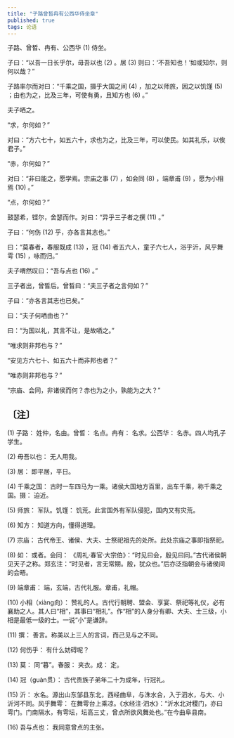 ```yaml
---
title: "子路曾晳冉有公西华侍坐章"
published: true
tags: 论语
---
```


子路、曾晳、冉有、公西华 (1) 侍坐。

子曰：“以吾一日长乎尔，毋吾以也 (2) 。居 (3) 则曰：‘不吾知也！’如或知尔，则何以哉？”

子路率尔而对曰：“千乘之国，摄乎大国之间 (4) ，加之以师旅，因之以饥馑 (5) ；由也为之，比及三年，可使有勇，且知方也 (6) 。”

夫子哂之。

“求，尔何如？”

对曰：“方六七十，如五六十，求也为之，比及三年，可以使民。如其礼乐，以俟君子。”

“赤，尔何如？”

对曰：“非曰能之，愿学焉。宗庙之事 (7) ，如会同 (8) ，端章甫 (9) ，愿为小相焉 (10) 。”

“点，尔何如？”

鼓瑟希，铿尔，舍瑟而作。对曰：“异乎三子者之撰 (11) 。”

子曰：“何伤 (12) 乎，亦各言其志也。”

曰：“莫春者，春服既成 (13) ，冠 (14) 者五六人，童子六七人，浴乎沂，风乎舞雩 (15) ，咏而归。”

夫子喟然叹曰：“吾与点也 (16) 。”

三子者出，曾晳后。曾晳曰：“夫三子者之言何如？”

子曰：“亦各言其志也已矣。”

曰：“夫子何哂由也？”

曰：“为国以礼，其言不让，是故哂之。”

“唯求则非邦也与？”

“安见方六七十、如五六十而非邦也者？”

“唯赤则非邦也与？”

“宗庙、会同，非诸侯而何？赤也为之小，孰能为之大？”

## 〔注〕　

(1) 子路： 姓仲，名由。曾晳： 名点。冉有： 名求。公西华： 名赤。四人均孔子学生。

(2) 毋吾以也： 无人用我。

(3) 居： 即平居，平日。

(4) 千乘之国： 古时一车四马为一乘。诸侯大国地方百里，出车千乘，称千乘之国。摄： 迫近。

(5) 师旅： 军队。饥馑： 饥荒。此言国外有军队侵犯，国内又有灾荒。

(6) 知方： 知道方向，懂得道理。

(7) 宗庙： 古代帝王、诸侯、大夫、士祭祀祖先的处所。此处宗庙之事即指祭祀。

(8) 如： 或者。会同： 《周礼·春官·大宗伯》：“时见曰会，殷见曰同。”古代诸侯朝见天子之称。郑玄注：“时见者，言无常期。殷，犹众也。”后亦泛指朝会与诸侯间的会晤。

(9) 端章甫： 端，玄端，古代礼服。章甫，礼帽。

(10) 小相（xiàng向）： 赞礼的人。古代行朝聘、盟会、享宴、祭祀等礼仪，必有襄助之人。其人曰“相”，其事曰“相礼”。作“相”的人身分有卿、大夫、士三级，小相是最低一级的士。一说“小”是谦辞。

(11) 撰： 善言。称美以上三人的言词，而己见与之不同。

(12) 何伤乎： 有什么妨碍呢？

(13) 莫： 同“暮”。春服： 夹衣。成： 定。

(14) 冠（guàn贯）： 古代贵族子弟年二十为成年，行冠礼。

(15) 沂： 水名。源出山东邹县东北，西经曲阜，与洙水合，入于泗水，与大、小沂河不同。风乎舞雩： 在舞雩台上乘凉。《水经注·泗水》：“沂水北对稷门，亦曰雩门。门南隔水，有雩坛，坛高三丈，曾点所欲风舞处也。”在今曲阜县南。

(16) 吾与点也： 我同意曾点的主张。